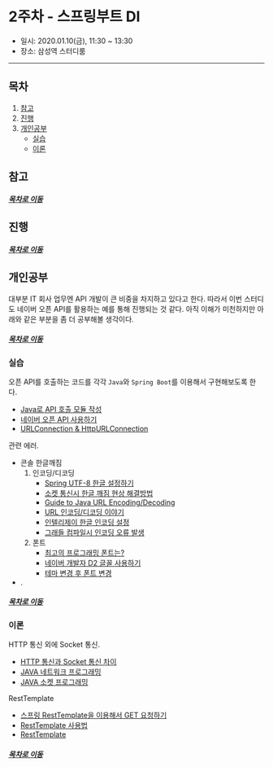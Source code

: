 2주차 - 스프링부트 DI
=====
* 일시: 2020.01.10(금), 11:30 ~ 13:30
* 장소: 삼성역 스터디룸
- - -
## 목차
1. [참고](#참고)
2. [진행](#진행)
3. [개인공부](#개인공부)
	* [실습](#실습)
	* [이론](#이론)

## 참고



##### [목차로 이동](#목차)


## 진행



##### [목차로 이동](#목차)

## 개인공부
대부분 IT 회사 업무엔 API 개발이 큰 비중을 차지하고 있다고 한다. 따라서 이번 스터디도 네이버 오픈 API를 활용하는 예를 통해 진행되는 것 같다. 아직 이해가 미천하지만 아래와 같은 부분을 좀 더 공부해볼 생각이다.

##### [목차로 이동](#목차)

### 실습
오픈 API를 호출하는 코드를 각각 `Java`와 `Spring Boot`를 이용해서 구현해보도록 한다.

* [Java로 API 호출 모듈 작성](http://blog.naver.com/occidere/221241789173)
* [네이버 오픈 API 사용하기](https://blog.naver.com/rnjsrldnd123/221496605706)
* [URLConnection & HttpURLConnection](https://goddaehee.tistory.com/161)

관련 에러.

* 콘솔 한글깨짐
	1. 인코딩/디코딩
		* [Spring UTF-8 한글 설정하기](https://gmlwjd9405.github.io/2019/01/01/spring-utf8.html)
		* [소켓 통신시 한글 깨짐 현상 해결방법](https://progdev.tistory.com/3)
		* [Guide to Java URL Encoding/Decoding](https://www.baeldung.com/java-url-encoding-decoding)
		* [URL 인코딩/디코딩 이야기](https://m.blog.naver.com/PostView.nhn?blogId=horajjan&logNo=220606705781&proxyReferer=https%3A%2F%2Fwww.google.com%2F)
		* [인텔리제이 한글 인코딩 설정](https://dololak.tistory.com/566)
		* [그래들 컴파일시 인코딩 오류 발생](https://java.ihoney.pe.kr/335)
	2. 폰트
		* [최고의 프로그래밍 폰트는?](https://futurecreator.github.io/2018/11/12/my-best-programming-font-top-3/)
		* [네이버 개발자 D2 글꼴 사용하기](https://dololak.tistory.com/444)
		* [테마 변경 후 폰트 변경](https://recoveryman.tistory.com/427)
* .

##### [목차로 이동](#목차)

### 이론
HTTP 통신 외에 Socket 통신.

* [HTTP 통신과 Socket 통신 차이](https://mangkyu.tistory.com/48)
* [JAVA 네트워크 프로그래밍](https://cornswrold.tistory.com/67)
* [JAVA 소켓 프로그래밍](https://gangzzang.tistory.com/entry/Java-%EC%86%8C%EC%BC%93-%ED%94%84%EB%A1%9C%EA%B7%B8%EB%9E%98%EB%B0%8D)

RestTemplate

* [스프링 RestTemplate을 이용해서 GET 요청하기](http://hacks.claztec.net/2015/08/24/spring-resttemplate.html)
* [RestTemplate 사용법](https://sooin01.tistory.com/entry/RestTemplate-%EC%82%AC%EC%9A%A9%EB%B2%95)
* [RestTemplate](https://hoonmaro.tistory.com/46)

##### [목차로 이동](#목차)